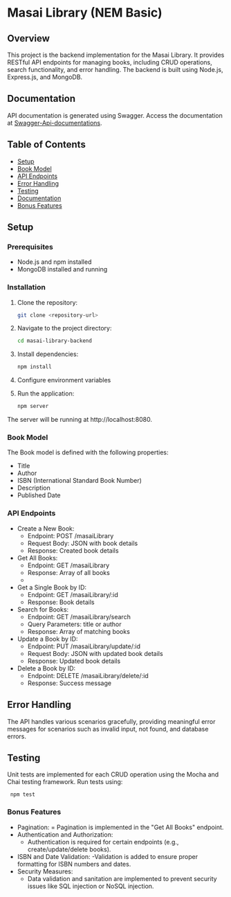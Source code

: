 # Masai Library (NEM Basic)

## Overview

This project is the backend implementation for the Masai Library. It provides RESTful API endpoints for managing books, including CRUD operations, search functionality, and error handling. The backend is built using Node.js, Express.js, and MongoDB.
## Documentation
API documentation is generated using Swagger. Access the documentation at [Swagger-Api-documentations](https://masai-library-server.onrender.com/apidocs/).


## Table of Contents

- [Setup](#setup)
- [Book Model](#book-model)
- [API Endpoints](#api-endpoints)
- [Error Handling](#error-handling)
- [Testing](#testing)
- [Documentation](#documentation)
- [Bonus Features](#bonus-features)

## Setup

### Prerequisites

- Node.js and npm installed
- MongoDB installed and running

### Installation

1. Clone the repository:

   ```bash
   git clone <repository-url>
2. Navigate to the project directory:

   ```bash
   cd masai-library-backend
3. Install dependencies:

   ```bash
   npm install

4. Configure environment variables
5. Run the application:

   ```bash
   npm server
The server will be running at http://localhost:8080.

### Book Model
The Book model is defined with the following properties:

- Title
- Author
- ISBN (International Standard Book Number)
- Description
- Published Date
### API Endpoints
- Create a New Book:
  - Endpoint: POST /masaiLibrary
  - Request Body: JSON with book details
  - Response: Created book details
- Get All Books:
  - Endpoint: GET /masaiLibrary
  - Response: Array of all books
  - 
- Get a Single Book by ID:
  - Endpoint: GET /masaiLibrary/:id
  - Response: Book details
- Search for Books:
  - Endpoint: GET /masaiLibrary/search
  - Query Parameters: title or author
  - Response: Array of matching books
- Update a Book by ID:
  - Endpoint: PUT /masaiLibrary/update/:id
  - Request Body: JSON with updated book details
  - Response: Updated book details
- Delete a Book by ID:
  - Endpoint: DELETE /masaiLibrary/delete/:id
  - Response: Success message
  
## Error Handling
The API handles various scenarios gracefully, providing meaningful error messages for scenarios such as invalid input, not found, and database errors.

## Testing
Unit tests are implemented for each CRUD operation using the Mocha and Chai testing framework. Run tests using:
    
     npm test
   

### Bonus Features
- Pagination:
  = Pagination is implemented in the "Get All Books" endpoint.
- Authentication and Authorization:
  - Authentication is required for certain endpoints (e.g., create/update/delete books).
- ISBN and Date Validation:
  -Validation is added to ensure proper formatting for ISBN numbers and dates.
- Security Measures:
  - Data validation and sanitation are implemented to prevent security issues like SQL injection or NoSQL injection.
